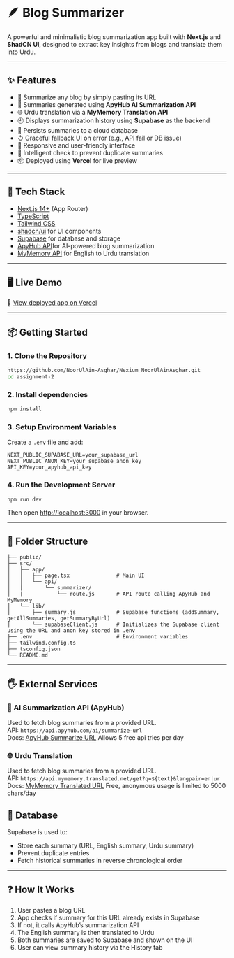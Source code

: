 # 🪶 Blog Summarizer

A powerful and minimalistic blog summarization app built with **Next.js** and **ShadCN UI**, designed to extract key insights from blogs and translate them into Urdu.

---

## ✨ Features

- 📄 Summarize any blog by simply pasting its URL
- 🧠 Summaries generated using **ApyHub AI Summarization API**
- 🌐 Urdu translation via a **MyMemory Translation API**
- 🕘 Displays summarization history using **Supabase** as the backend
- 📂 Persists summaries to a cloud database
- ↺ Graceful fallback UI on error (e.g., API fail or DB issue)
- 📱 Responsive and user-friendly interface
- 🧪 Intelligent check to prevent duplicate summaries
- 📦 Deployed using **Vercel** for live preview

---

## 💠 Tech Stack

- [Next.js 14+](https://nextjs.org/) (App Router)
- [TypeScript](https://www.typescriptlang.org/)
- [Tailwind CSS](https://tailwindcss.com/)
- [shadcn/ui](https://ui.shadcn.dev/) for UI components
- [Supabase](https://supabase.com/) for database and storage
- [ApyHub API](https://apyhub.com/)for AI-powered blog summarization
- [MyMemory API](https://mymemory.translated.net/) for English to Urdu translation

---

## 🖥️ Live Demo

🚀 [View deployed app on Vercel](https://blog-summarizer-fd1vavx98-noorulain-asghars-projects.vercel.app/)

---

## 📦 Getting Started

### 1. Clone the Repository

```bash
https://github.com/NoorUlAin-Asghar/Nexium_NoorUlAinAsghar.git
cd assignment-2
```

### 2. Install dependencies

```bash
npm install
```

### 3. Setup Environment Variables

Create a `.env` file and add:

```env
NEXT_PUBLIC_SUPABASE_URL=your_supabase_url
NEXT_PUBLIC_ANON_KEY=your_supabase_anon_key
API_KEY=your_apyhub_api_key
```

### 4. Run the Development Server

```bash
npm run dev
```

Then open [http://localhost:3000](http://localhost:3000) in your browser.

---

## 🧾 Folder Structure

```
├── public/
├── src/
│   ├── app/
│   │   ├── page.tsx               # Main UI
│   │   └── api/
│   |       └── summarizer/
│   |           └── route.js       # API route calling ApyHub and MyMemory   
│   └── lib/
│       ├── summary.js             # Supabase functions (addSummary, getAllSummaries, getSummaryByUrl)
│       └── supabaseClient.js      # Initializes the Supabase client using the URL and anon key stored in .env
├── .env                           # Environment variables
├── tailwind.config.ts
├── tsconfig.json
└── README.md
```

---

## 🖐️ External Services

### 🧠 AI Summarization API (ApyHub)

Used to fetch blog summaries from a provided URL.\
API: `https://api.apyhub.com/ai/summarize-url`\
Docs: [ApyHub Summarize URL](https://apyhub.com/utility/ai-summarize)
Allows 5 free api tries per day

### 🌐 Urdu Translation

Used to fetch blog summaries from a provided URL.\
API: `https://api.mymemory.translated.net/get?q=${text}&langpair=en|ur`\
Docs: [MyMemory Translated URL](https://mymemory.translated.net/doc/spec.php)
Free, anonymous usage is limited to 5000 chars/day

## 📃 Database

Supabase is used to:

- Store each summary (URL, English summary, Urdu summary)
- Prevent duplicate entries
- Fetch historical summaries in reverse chronological order

---

## ❓ How It Works

1. User pastes a blog URL
2. App checks if summary for this URL already exists in Supabase
3. If not, it calls ApyHub’s summarization API
4. The English summary is then translated to Urdu
5. Both summaries are saved to Supabase and shown on the UI
6. User can view summary history via the History tab


